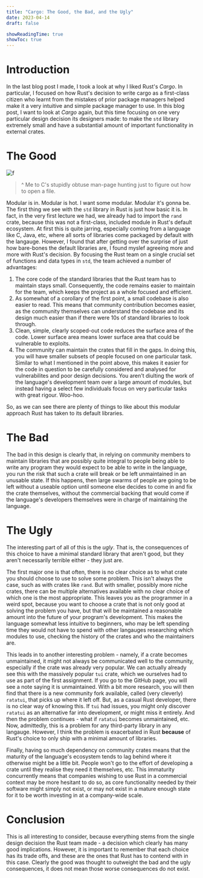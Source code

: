 ```yaml
---
title: "Cargo: The Good, the Bad, and the Ugly"
date: 2023-04-14
draft: false

showReadingTime: true
showToc: true
---
```


# Introduction
In the last blog post I made, I took a look at why I liked Rust's *Cargo*. In 
particular, I focused on how Rust's decision to write cargo as a first-class
citizen who learnt from the mistakes of prior package managers helped make it 
a very intuitive and simple package manager to use. In this blog post, I want 
to look at *Cargo* again, but this time focusing on one very particular design 
decision its designers made: to make the `std` library extremely small and have 
a substantial amount of important functionality in external crates.

# The Good 

![f](https://media.giphy.com/media/mBGcwj4nx2qIoTObev/giphy.gif)
> ^ Me to C's stupidly obtuse man-page hunting just to figure out how to open a file.

Modular is in. Modular is hot. I want some modular. Modular it's gonna be. The 
first thing we see with the `std` library in Rust is just how basic it is. In fact,
in the very first lecture we had, we already had to import the `rand` crate,
because this was not a first-class, included module in Rust's default ecosystem.
At first this is quite jarring, especially coming from a language like C, Java,
etc, where all sorts of libraries come packaged by default with the langauge. 
However, I found that after getting over the surprise of just how bare-bones 
the default libraries are, I found myslef agreeing more and more with Rust's 
decision. By focusing the Rust team on a single crucial set of functions and 
data types in `std`, the team achieved a number of advantages:
1. The core code of the standard libraries that the Rust team has to maintain 
stays small. Consequently, the code remains easier to maintain for the team,
which keeps the project as a whole focused and efficient.
2. As somewhat of a corollary of the first point, a small codebase is also 
easier to read. This means that community contribution becomes easier,
as the community themselves can understand the codebase and its design 
much easier than if there were 10s of standard libraries to look through.
3. Clean, simple, clearly scoped-out code reduces the surface area of the code.
Lower surface area means lower surface area that could be vulnerable to exploits.
4. The community can maintain the crates that fill in the gaps. In doing this,
you will have smaller subsets of people focused on one particular task. Similar
to what I mentioned in the point above, this makes it easier for the code in 
question to be carefully considered and analysed for vulnerabilites and poor 
design decisions. You aren't diulting the work of the language's development 
team over a large amount of modules, but instead having a select few individuals
focus on very particular tasks with great rigour. Woo-hoo.

So, as we can see there are plenty of things to like about this modular 
approach Rust has taken to its default libraries.

# The Bad

The bad in this design is clearly that, in relying on community members to 
maintain libraries that are possibly quite integral to people being able to 
write any program they would expect to be able to write in the language, you run
the risk that such a crate will break or be left unmaintained in an unusable state.
If this happens, then large swarms of people are going to be left without a 
useable option until someone else decides to come in and fix the crate themselves,
without the commercial backing that would come if the language's developers themselves
were in charge of maintaining the language.

# The Ugly

The interesting part of all of this is the *ugly*. That is, the consequences of
this choice to have a minimal standard library that aren't good, but they aren't
necessarily terrible either - they just are.

The first major one is that often, there is no clear choice as to what crate
you should choose to use to solve some problem. This isn't always the case, such
as with crates like `rand`. But with smaller, possibly more niche crates, there can
be multiple alternatives available with no clear choice of which one is the most
appropriate. This leaves you as the programmer in a weird spot, because you want 
to choose a crate that is not only good at solving the problem you have, but that 
will be maintained a reasonable amount into the future of your program's development.
This makes the language somewhat less intuitive to beginners, who may be left 
spending time they would not have to spend with other langauges researching 
which modules to use, checking the history of the crates and who the maintainers
are.

This leads in to another interesting problem - namely, if a crate becomes unmaintained,
it might not always be communicated well to the community, especially if the 
crate was already very popular. We can actually already see this with the massively
popular `tui` crate, which we ourselves had to use as part of the first assignment.
If you go to the GitHub page, you will see a note saying it is unmaintained. With 
a bit more research, you will then find that there is a new community fork 
available, called (very cleverly) `ratatui`, that picks up where it left off.
But, as a casual Rust developer, there is no clear way of knowing this. If `tui`
had issues, you might only discover `ratatui` as an alternative far into development,
or might miss it entirely. And then the problem continues - what if `ratatui` becomes
unmaintained, etc. Now, admittedly, this is a problem for any third-party library 
in any langauge. However, I think the problem is exacerbated in Rust **because** 
of Rust's choice to only ship with a minimal amount of libraries.

Finally, having so much dependency on community crates means that the maturity
of the language's ecosystem tends to lag behind where it otherwise might be a little
bit. People won't go to the effort of developing a crate until they realise they 
need it themselves, etc. This immaturity concurrently means that companies wishing
to use Rust in a commercial context may be more hesitant to do so, as core 
functionality needed by their software might simply not exist, or may not exist 
in a mature enough state for it to be worth investing in at a company-wide scale.

# Conclusion

This is all interesting to consider, because everything stems from the single design
decision the Rust team made - a decision which clearly has many good implications.
However, it is important to remember that each choice has its trade offs, and 
these are the ones that Rust has to contend with in this case. Clearly the good 
was thought to outweight the bad and the ugly consequences, it does not mean
those worse consequences do not exist.
